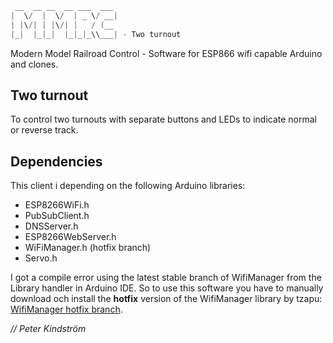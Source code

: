 ````java
 __  __ __  __ ___  ___
|  \/  |  \/  | _ \/ __|
| |\/| | |\/| |   / (__
|_|  |_|_|  |_|_|_\\___| - Two turnout
````

Modern Model Railroad Control - Software for ESP866 wifi capable Arduino and clones.

## Two turnout
To control two turnouts with separate buttons and LEDs to indicate normal or reverse track.


## Dependencies
This client i depending on the following Arduino libraries:

- ESP8266WiFi.h
- PubSubClient.h
- DNSServer.h
- ESP8266WebServer.h
- WiFiManager.h (hotfix branch)
- Servo.h

I got a compile error using the latest stable branch of WifiManager from the Library handler in Arduino IDE. So to use this software you have to manually download och install the **hotfix** version of the WifiManager library by tzapu: [WifiManager hotfix branch](https://github.com/tzapu/WiFiManager/tree/hotfixes).


*// Peter Kindström*